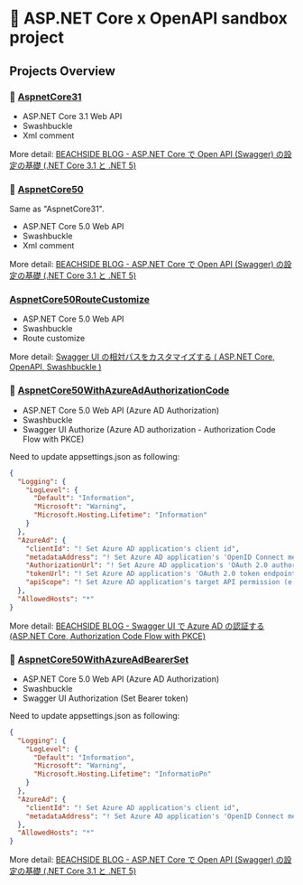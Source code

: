 # 🚀 ASP.NET Core x OpenAPI sandbox project

## Projects Overview

### 🍖 [AspnetCore31](./src/AspnetCore31)

- ASP.NET Core 3.1 Web API
- Swashbuckle
- Xml comment

More detail: [BEACHSIDE BLOG - ASP.NET Core で Open API (Swagger) の設定の基礎 (.NET Core 3.1 と .NET 5)](https://blog.beachside.dev/entry/2021/01/22/123000)

### 🍖 [AspnetCore50](./src/AspnetCore50)

Same as "AspnetCore31".

- ASP.NET Core 5.0 Web API
- Swashbuckle
- Xml comment

More detail: [BEACHSIDE BLOG - ASP.NET Core で Open API (Swagger) の設定の基礎 (.NET Core 3.1 と .NET 5)](https://blog.beachside.dev/entry/2021/01/22/123000)


### [AspnetCore50RouteCustomize](./src/AspnetCore50RouteCustomize)

- ASP.NET Core 5.0 Web API
- Swashbuckle
- Route customize

More detail: [Swagger UI の相対パスをカスタマイズする ( ASP.NET Core, OpenAPI, Swashbuckle )](https://blog.beachside.dev/entry/2021/01/27/183000)

### 🍖 [AspnetCore50WithAzureAdAuthorizationCode](./src/AspnetCore50WithAzureAdAuthorizationCode)


- ASP.NET Core 5.0 Web API (Azure AD Authorization)
- Swashbuckle
- Swagger UI Authorize (Azure AD authorization - Authorization Code Flow with PKCE)

Need to update appsettings.json as following:

```json
{
  "Logging": {
    "LogLevel": {
      "Default": "Information",
      "Microsoft": "Warning",
      "Microsoft.Hosting.Lifetime": "Information"
    }
  },
  "AzureAd": {
    "clientId": "! Set Azure AD application's client id",
    "metadataAddress": "! Set Azure AD application's 'OpenID Connect metadata document' endpoint",
    "AuthorizationUrl": "! Set Azure AD application's 'OAuth 2.0 authorization endpoint (v2)' endpoint",,
    "tokenUrl": "! Set Azure AD application's 'OAuth 2.0 token endpoint (v2)' endpoint",,
    "apiScope": "! Set Azure AD application's target API permission (e.g. 'api://....')",,
  },
  "AllowedHosts": "*"
}
```

More detail: [BEACHSIDE BLOG - Swagger UI で Azure AD の認証する (ASP.NET Core, Authorization Code Flow with PKCE)](https://blog.beachside.dev/entry/2021/01/25/123000)


### 🍖 [AspnetCore50WithAzureAdBearerSet](./src/AspnetCore50WithAzureAdBearerSet)

- ASP.NET Core 5.0 Web API (Azure AD Authorization)
- Swashbuckle
- Swagger UI Authorization (Set Bearer token)

Need to update appsettings.json as following:

```json
{
  "Logging": {
    "LogLevel": {
      "Default": "Information",
      "Microsoft": "Warning",
      "Microsoft.Hosting.Lifetime": "InformatioPn"
    }
  },
  "AzureAd": {
    "clientId": "! Set Azure AD application's client id",
    "metadataAddress": "! Set Azure AD application's 'OpenID Connect metadata document' endpoint",
  },
  "AllowedHosts": "*"
}
```

More detail: [BEACHSIDE BLOG - ASP.NET Core で Open API (Swagger) の設定の基礎 (.NET Core 3.1 と .NET 5)](https://blog.beachside.dev/entry/2021/01/22/123000)

